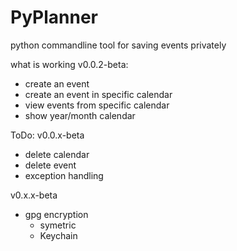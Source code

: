 # PyPlanner
python commandline tool for saving events privately

what is working v0.0.2-beta:
- create an event
- create an event in specific calendar
- view events from specific calendar
- show year/month calendar


ToDo:
v0.0.x-beta
- delete calendar
- delete event
- exception handling

v0.x.x-beta
- gpg encryption
  - symetric
  - Keychain


